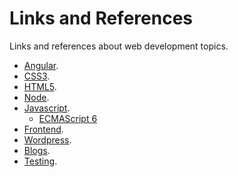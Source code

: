 Links and References
===
Links and references about web development topics.

- [Angular](https://github.com/Villanuevand/links-and-references/blob/master/angular.md "Angular").
- [CSS3](https://github.com/Villanuevand/links-and-references/blob/master/css3.md "CSS3").
- [HTML5](https://github.com/Villanuevand/links-and-references/blob/master/html5.md "HTML5").
- [Node](https://github.com/Villanuevand/links-and-references/blob/master/node.md "Node").
- [Javascript](https://github.com/Villanuevand/links-and-references/blob/master/javascript.md "Javascript").
  - [ECMAScript 6](https://github.com/Villanuevand/links-and-references/blob/master/es6.md)
- [Frontend](https://github.com/Villanuevand/links-and-references/blob/master/frontend.md "Frontend").
- [Wordpress](https://github.com/Villanuevand/links-and-references/blob/master/wordpress.md "Wordpress").
- [Blogs](https://github.com/Villanuevand/links-and-references/blob/master/blogs.md "Blogs").
- [Testing](https://github.com/Villanuevand/links-and-references/blob/master/testing.md "Testing").
